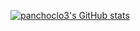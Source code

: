 [![panchoclo3's GitHub stats](https://github-readme-stats.vercel.app/api?username=panchoclo3)](https://github.com/panchoclo3/github-readme-stats)
